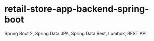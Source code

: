 # retail-store-app-backend-spring-boot
Spring Boot 2, Spring Data JPA, Spring Data Rest, Lombok, REST API
